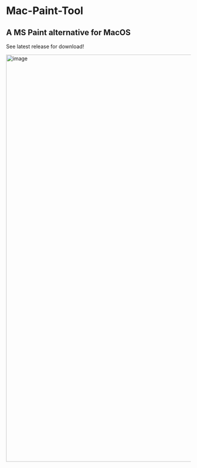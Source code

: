 # Mac-Paint-Tool

## A MS Paint alternative for MacOS

See latest release for download!

<img width="1112" alt="image" src="https://github.com/michaelzixizhou/Mac-Paint-Tool/assets/106829824/13f5311f-83a4-4ee1-8e59-7f6cba8d1aae">



